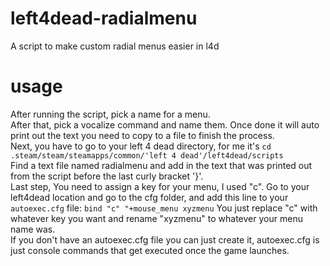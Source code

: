 # left4dead-radialmenu
A script to make custom radial menus easier in l4d
# usage
After running the script, pick a name for a menu. <br/>
After that, pick a vocalize command and name them. Once done it will auto print out the text you need to copy to a file to finish the process. <br/>
Next, you have to go to your left 4 dead directory, for me it's `cd .steam/steam/steamapps/common/'left 4 dead'/left4dead/scripts` <br/>
Find a text file named radialmenu and add in the text that was printed out from the script before the last curly bracket '}'. <br/>
Last step, You need to assign a key for your menu, I used "c". Go to your left4dead location and go to the cfg folder, and add this line to your `autoexec.cfg` file: `bind "c" "+mouse_menu xyzmenu` You just replace "c" with whatever key you want and rename "xyzmenu" to whatever your menu name was. <br/>
If you don't have an autoexec.cfg file you can just create it,  autoexec.cfg is just console commands that get executed once the game launches.

